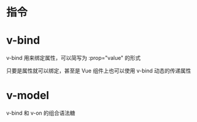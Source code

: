 # 指令

# v-bind

v-bind 用来绑定属性，可以简写为 :prop="value" 的形式

只要是属性就可以绑定，甚至是 Vue 组件上也可以使用 v-bind 动态的传递属性

# v-model

v-bind 和 v-on 的组合语法糖